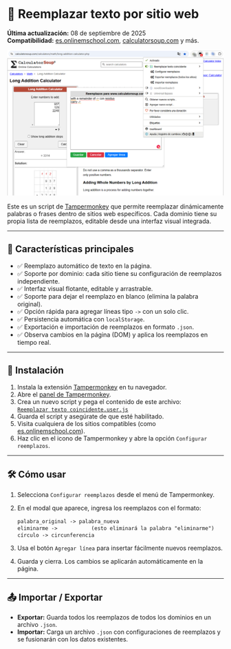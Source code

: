 # 🔁 Reemplazar texto por sitio web

**Última actualización:** 08 de septiembre de 2025  
**Compatibilidad:** [es.onlinemschool.com](https://es.onlinemschool.com/), [calculatorsoup.com](https://www.calculatorsoup.com/) y más.

![Interfaz gráfica del script](GUI.png)

Este es un script de [Tampermonkey](https://www.tampermonkey.net/) que permite reemplazar dinámicamente palabras o frases dentro de sitios web específicos. Cada dominio tiene su propia lista de reemplazos, editable desde una interfaz visual integrada.

---

## 🎯 Características principales

- ✅ Reemplazo automático de texto en la página.
- ✅ Soporte por dominio: cada sitio tiene su configuración de reemplazos independiente.
- ✅ Interfaz visual flotante, editable y arrastrable.
- ✅ Soporte para dejar el reemplazo en blanco (elimina la palabra original).
- ✅ Opción rápida para agregar líneas tipo `->` con un solo clic.
- ✅ Persistencia automática con `localStorage`.
- ✅ Exportación e importación de reemplazos en formato `.json`.
- ✅ Observa cambios en la página (DOM) y aplica los reemplazos en tiempo real.

---

## 🚀 Instalación

1. Instala la extensión [Tampermonkey](https://www.tampermonkey.net/) en tu navegador.
2. Abre el [panel de Tampermonkey](chrome-extension://dhdgffkkebhmkfjojejmpbldmpobfkfo/options.html).
3. Crea un nuevo script y pega el contenido de este archivo:  
   [`Reemplazar texto coincidente.user.js`](https://github.com/wernser412/Reemplazar-texto-coincidente/raw/refs/heads/main/Reemplazar%20texto%20coincidente.user.js)
4. Guarda el script y asegúrate de que esté habilitado.
5. Visita cualquiera de los sitios compatibles (como [es.onlinemschool.com](https://es.onlinemschool.com/)).
6. Haz clic en el icono de Tampermonkey y abre la opción `Configurar reemplazos`.

---

## 🛠️ Cómo usar

1. Selecciona `Configurar reemplazos` desde el menú de Tampermonkey.
2. En el modal que aparece, ingresa los reemplazos con el formato:

   ```
   palabra_original -> palabra_nueva
   eliminarme ->           (esto eliminará la palabra "eliminarme")
   círculo -> circunferencia
   ```

3. Usa el botón `Agregar línea` para insertar fácilmente nuevos reemplazos.
4. Guarda y cierra. Los cambios se aplicarán automáticamente en la página.

---

## 📤 Importar / Exportar

- **Exportar:** Guarda todos los reemplazos de todos los dominios en un archivo `.json`.
- **Importar:** Carga un archivo `.json` con configuraciones de reemplazos y se fusionarán con los datos existentes.
